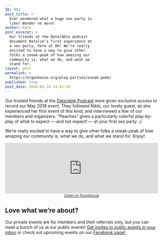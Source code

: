 ```yaml
---
ID: 992
post_title: >
  Ever wondered what a huge sex party is
  like? Wonder no more!
author: Kate
post_excerpt: >
  Our friends at the Date/Able podcast
  document Natalie’s first experience at
  a sex party, here at OH! We’re really
  excited to have a way to give other
  folks a sneak-peak of how amazing our
  community is, what we do, and what we
  stand for.
layout: post
permalink: >
  https://organhouse.org/play-parties/sneak-peek/
published: true
post_date: 2018-05-24 13:41:19
---
```

Our trusted friends at the <a href="http://dateablepodcast.com/" target="_blank" rel="noopener">Date/able Podcast</a> were given exclusive access to record our May 2018 event. They followed Nikki, our lovely guest, as she experienced her first event of this kind, and interviewed a few of our members and organizers. “Peaches” gives a particularly colorful play-by-play of what to expect — and not expect! — at your first sex party. ;)

We’re really excited to have a way to give other folks a sneak-peak of how amazing our community is, what we do, and what we stand for. Enjoy!
<p style="text-align: center;"><iframe src="https://w.soundcloud.com/player/?url=https%3A//api.soundcloud.com/tracks/447426822&amp;color=ff5500&amp;show_artwork=false" width="100%" height="166" frameborder="no" scrolling="no"></iframe>
<a style="font-size: .8em;" href="https://soundcloud.com/dateable/season-6-episode-14-so-i-went-to-a-sex-party" target="_blank" rel="noopener">Listen on Soundcloud</a></p>

<h2>Love what we’re about?</h2>
Our private events are for members and their referrals only, but you can meet a bunch of us at our public events! <a href="https://organhouse.us15.list-manage.com/subscribe?u=9e68cbbf31cf838f8ed673f91&amp;id=12defb0e9f">Get invites to public events in your inbox</a> or check out upcoming events on our <a href="https://www.facebook.com/TheOrganHouse/">Facebook page! </a>